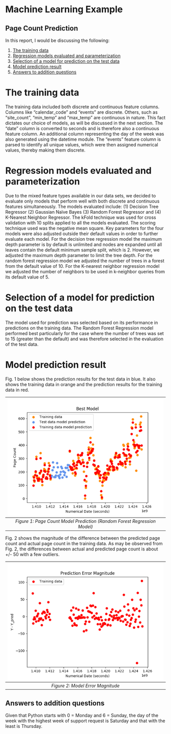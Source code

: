 # Machine Learning Example
## Page Count Prediction

In this report, I would be discussing the following:

1. [The training data](README.md#The-training-data)
2. [Regression models evaluated and parameterization](README.md#Regression-models-evaluated-and-parameterization)
3. [Selection of a model for prediction on the test data](README.md#Selection-of-a-model-for-prediction-on-the-test-data)
4. [Model prediction result](README.md#Model-prediction-result)
5. [Answers to addition questions](README.md#Answers-to-addition-questions)

# The training data
The training data included both discrete and continuous feature columns. Columns like “calendar_code” and “events” are discrete. Others, 
such as “site_count”, “min_temp” and “max_temp” are continuous in nature. This fact dictates our choice of models, as will be discussed 
in the next section. The “date” column is converted to seconds and is therefore also a continuous feature column. An additional column 
representing the day of the week was also generated using the datetime module. The “events” feature column is parsed to identify all unique
values, which were then assigned numerical values, thereby making them discrete.  

#	Regression models evaluated and parameterization
Due to the mixed feature types available in our data sets, we decided to evaluate only models that perform well with both discrete and 
continuous features simultaneously. The models evaluated include: (1) Decision Tree Regressor (2) Gaussian Naïve Bayes (3) Random Forest 
Regressor and (4) K-Nearest Neighbor Regressor. The kFold technique was used for cross validation with 10 splits applied to all the models 
evaluated. The scoring technique used was the negative mean square. Key parameters for the four models were also adjusted outside their 
default values in order to further evaluate each model.  For the decision tree regression model the maximum depth parameter is by default 
is unlimited and nodes are expanded until all leaves contain the default minimum sample split, which is 2. However, we adjusted the maximum 
depth parameter to limit the tree depth. For the random forest regression model we adjusted the number of trees in a forest from the 
default value of 10. For the K-nearest neighbor regression model we adjusted the number of neighbors to be used in k-neighbor queries from 
its default value of 5.

#	Selection of a model for prediction on the test data
The model used for prediction was selected based on its performance in predictions on the training data.  The Random Forest Regression 
model performed best particularly for the case where the number of trees was set to 15 (greater than the default) and was therefore 
selected in the evaluation of the test data. 

#	Model prediction result
Fig. 1 below shows the prediction results for the test data in blue. It also shows the training data in orange and the prediction results 
for the training data in red. 

| ![Figure 1](./images/figure_1.png) | 
|:--:| 
| *Figure 1: Page Count Model Prediction (Random Forest Regression Model)* |

Fig. 2 shows the magnitude of the difference between the predicted page count and actual page count in the training data. As may be 
observed from Fig. 2, the differences between actual and predicted page count is about +/- 50 with a few outliers.

| ![Figure 2](./images/figure_2.png) | 
|:--:| 
| *Figure 2: Model Error Magnitude* |

##	Answers to addition questions
Given that Python starts with 0 = Monday and 6 = Sunday, the day of the week with the highest week of support request is Saturday and that
with the least is Thursday.

